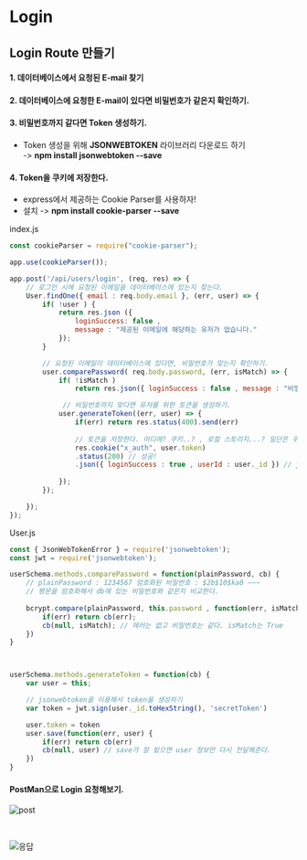 # Login 

## Login Route 만들기


#### 1. 데이터베이스에서 요청된 E-mail 찾기
#### 2. 데이터베이스에 요청한 E-mail이 있다면 비밀번호가 같은지 확인하기.

#### 3. 비밀번호까지 같다면 Token 생성하기.
 * Token 생성을 위해 **JSONWEBTOKEN** 라이브러리 다운로드 하기 <br>
    -> **npm install jsonwebtoken --save**

#### 4. Token을 쿠키에 저장한다.
 * express에서 제공하는 Cookie Parser를 사용하자! 
 * 설치 -> **npm install cookie-parser --save**

index.js

```js
const cookieParser = require("cookie-parser");

app.use(cookieParser());

app.post('/api/users/login', (req, res) => {
    // 로그인 시에 요청된 이메일을 데이터베이스에 있는지 찾는다.
    User.findOne({ email : req.body.email }, (err, user) => {
        if( !user ) {
            return res.json ({
                loginSuccess: false ,
                message : "제공된 이메일에 해당하는 유저가 없습니다."
            });
        }

        // 요청된 이메일이 데이터베이스에 있다면, 비밀번호가 맞는지 확인하기.
        user.comparePassword( req.body.password, (err, isMatch) => {
            if( !isMatch )
                return res.json({ loginSuccess : false , message : "비밀번호가 틀렸습니다."})

             // 비밀번호까지 맞다면 유저를 위한 토큰을 생성하기.    
            user.generateToken((err, user) => {
                if(err) return res.status(400).send(err)
                
                // 토큰을 저장한다. 어디에? 쿠키..? , 로컬 스토리지...? 일단은 쿠키에 저장하자!
                res.cookie("x_auth", user.token)
                .status(200) // 성공!
                .json({ loginSuccess : true , userId : user._id }) // json으로 데이터 보내주자.
 
            });
        });

    });
});

```


User.js

```js
const { JsonWebTokenError } = require('jsonwebtoken');
const jwt = require('jsonwebtoken');

userSchema.methods.comparePassword = function(plainPassword, cb) {
    // plainPassword : 1234567 암호화된 비밀번호 : $2b$10$ka0 ~~~
    // 평문을 암호화해서 db에 있는 비밀번호와 같은지 비교한다.
    
    bcrypt.compare(plainPassword, this.password , function(err, isMatch) {
        if(err) return cb(err);
        cb(null, isMatch); // 에러는 없고 비밀번호는 같다. isMatch는 True
    })
}



userSchema.methods.generateToken = function(cb) {
    var user = this;

    // jsonwebtoken을 이용해서 token을 생성하기
    var token = jwt.sign(user._id.toHexString(), 'secretToken')

    user.token = token 
    user.save(function(err, user) {
        if(err) return cb(err)
        cb(null, user) // save가 잘 됬으면 user 정보만 다시 전달해준다.
    })
}
```



#### PostMan으로 Login 요청해보기.

![post](https://user-images.githubusercontent.com/43642411/106162126-1a27bf80-61cb-11eb-8699-2bc4201b3263.PNG)

<br>

![응답](https://user-images.githubusercontent.com/43642411/106162213-34619d80-61cb-11eb-9ce4-253e0c302c73.PNG)
